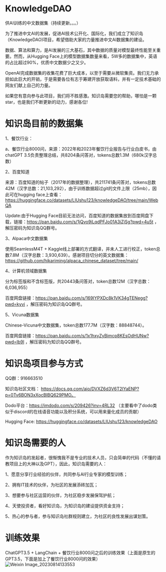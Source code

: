 # KnowledgeDAO
供AI训练的中文数据集（持续更新。。。）

为了推进中文AI的发展，促进AI技术公开化、国际化，我们成立了知识岛（KnowledgeDAO)项目，希望借助大家的力量推进中文AI数据集的建设。

数据、算法和算力，是AI发展的三大基石，其中数据的质量对模型最终性能至关重要。然而，从Hugging Face上的模型数据集数量来看，5W多的数据集中，英语的占比超过90%，优质中文数据少之又少。

OpenAI完成数据集的收集花费了巨大成本，以至于需要从微软集资。我们无力承担如此巨大的开销，于是需要各位有志于筹建开放获取语料，并有一定技术基础的网友们献上自己的力量。

如果您有意向参与此项目，我们将不胜感激。知识岛需要您的帮助，哪怕是一颗star，也是我们不断更新的动力，感谢各位!

# 知识岛目前的数据集
1、餐饮行业：

a、餐饮行业8000问，来源：2022年和2023年餐饮行业报告与行业白皮书，由chatGPT 3.5负责整理总结，共8204条问答对，tokens总数1.3M（680k汉字总数）

2、百度知道

来源：百度知道的帖子（2017年的数据整理），共211741条问答对，tokens总数42M（汉字总数：21,103,292），由于训练数据超过git的文件上限（25mb），因此可在hugging face上查看：https://huggingface.co/datasets/LIUshu123/knowledgeDAO/tree/main/WebQA

Update:由于Hugging Face目前无法访问，百度知道的数据集放到百度网盘下载，链接：https://pan.baidu.com/s/1jQvo9iLqdPFJo01A3iZjSg?pwd=4u5t ，解压密码为知识岛QQ群号。

3、Alpaca中文数据集

使用SeamlessM4T + Kaggle线上部署的方式翻译，并未人工进行校正，token总数7.8M（汉字总数：3,930,639）。感谢项目切分的英文数据集：https://github.com/hikariming/alpaca_chinese_dataset/tree/main/

4、计算机领域数据集

分为标签版和不含标签版，共20443条问答对，token总数12M（汉字总数：6,036,955）

百度网盘链接：https://pan.baidu.com/s/169IYPXDc8k1VK34gTENegg?pwd=kyvi ，解压密码为知识岛QQ群号。

5、Vicuna数据集

Chinese-Vicuna中文数据集，token总数177.7M（汉字数：88848744）。

百度网盘链接：https://pan.baidu.com/s/1x1hxyZyBimcp8KEsOdHUNw?pwd=lb9l ，解压密码为知识岛QQ群号。

# 知识岛项目参与方式
QQ群：916663510

知识岛社区文档： https://docs.qq.com/aio/DVXZ6d3V6T2lYaENP?p=0Tv6BON3xXocBIBQ629PMO。

Dodo平台：https://imdodo.com/s/209426?inv=4RL32  （主要看中了dodo类似于discord的在线语音功能以及积分系统，可以用来量化成员的贡献）

Hugging Face: https://huggingface.co/datasets/LIUshu123/knowledgeDAO

# 知识岛需要的人
作为知识岛的发起者，很惭愧我不是专业的技术人员，只会简单的代码（不懂的请教项目上的大神以及GPT），因此，知识岛需要的人：

1、愿意分享行业经验的伙伴，共同参与AI行业专家的模型训练；

2、拥有IT技术的伙伴，为社区的发展添砖加瓦；

3、想要参与社区运营的伙伴，为社区稳步发展保驾护航；

4、天使投资者，看好知识岛，为知识岛的建设提供资金支持；

5、热心的参与者，参与知识岛社群规则建立，为社区的良性发展出谋划策。

# 训练效果

ChatGPT3.5 + LangChain + 餐饮行业8000问之后的训练效果（上面是原生的GPT3.5，下面是加上了餐饮行业8000问的效果）
![Weixin Image_20230814133553](https://github.com/shuliu586/KnowledgeDAO/assets/78126220/deca2c2f-479a-4b88-97a4-3f21a814eff8)
